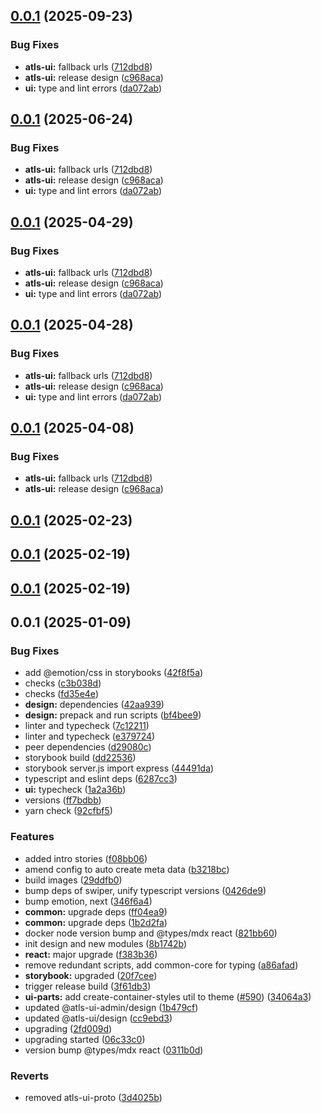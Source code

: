 

## [0.0.1](https://github.com/atls/hyperion/compare/@atls-ui/design@0.0.1...@atls-ui/design@0.0.1) (2025-09-23)


### Bug Fixes


* **atls-ui:** fallback urls ([712dbd8](https://github.com/atls/hyperion/commit/712dbd82e1a5febbe1c39c52a4a3a7bc783fda7e))
* **atls-ui:** release design ([c968aca](https://github.com/atls/hyperion/commit/c968aca1219f604ad910b6f2613dee3dbb6254c6))
* **ui:** type and lint errors ([da072ab](https://github.com/atls/hyperion/commit/da072abf91f465b4a6f0b736e2b26c78a2891d1d))





## [0.0.1](https://github.com/atls/hyperion/compare/@atls-ui/design@0.0.1...@atls-ui/design@0.0.1) (2025-06-24)


### Bug Fixes


* **atls-ui:** fallback urls ([712dbd8](https://github.com/atls/hyperion/commit/712dbd82e1a5febbe1c39c52a4a3a7bc783fda7e))
* **atls-ui:** release design ([c968aca](https://github.com/atls/hyperion/commit/c968aca1219f604ad910b6f2613dee3dbb6254c6))
* **ui:** type and lint errors ([da072ab](https://github.com/atls/hyperion/commit/da072abf91f465b4a6f0b736e2b26c78a2891d1d))





## [0.0.1](https://github.com/atls/hyperion/compare/@atls-ui/design@0.0.1...@atls-ui/design@0.0.1) (2025-04-29)


### Bug Fixes


* **atls-ui:** fallback urls ([712dbd8](https://github.com/atls/hyperion/commit/712dbd82e1a5febbe1c39c52a4a3a7bc783fda7e))
* **atls-ui:** release design ([c968aca](https://github.com/atls/hyperion/commit/c968aca1219f604ad910b6f2613dee3dbb6254c6))
* **ui:** type and lint errors ([da072ab](https://github.com/atls/hyperion/commit/da072abf91f465b4a6f0b736e2b26c78a2891d1d))





## [0.0.1](https://github.com/atls/hyperion/compare/@atls-ui/design@0.0.1...@atls-ui/design@0.0.1) (2025-04-28)


### Bug Fixes


* **atls-ui:** fallback urls ([712dbd8](https://github.com/atls/hyperion/commit/712dbd82e1a5febbe1c39c52a4a3a7bc783fda7e))
* **atls-ui:** release design ([c968aca](https://github.com/atls/hyperion/commit/c968aca1219f604ad910b6f2613dee3dbb6254c6))
* **ui:** type and lint errors ([da072ab](https://github.com/atls/hyperion/commit/da072abf91f465b4a6f0b736e2b26c78a2891d1d))





## [0.0.1](https://github.com/atls/hyperion/compare/@atls-ui/design@0.0.1...@atls-ui/design@0.0.1) (2025-04-08)


### Bug Fixes


* **atls-ui:** fallback urls ([712dbd8](https://github.com/atls/hyperion/commit/712dbd82e1a5febbe1c39c52a4a3a7bc783fda7e))
* **atls-ui:** release design ([c968aca](https://github.com/atls/hyperion/commit/c968aca1219f604ad910b6f2613dee3dbb6254c6))





## [0.0.1](https://github.com/atls/hyperion/compare/@atls-ui/design@0.0.1...@atls-ui/design@0.0.1) (2025-02-23)






## [0.0.1](https://github.com/atls/hyperion/compare/@atls-ui/design@0.0.1...@atls-ui/design@0.0.1) (2025-02-19)






## [0.0.1](https://github.com/atls/hyperion/compare/@atls-ui/design@0.0.1...@atls-ui/design@0.0.1) (2025-02-19)






## 0.0.1 (2025-01-09)


### Bug Fixes


* add @emotion/css in storybooks ([42f8f5a](https://github.com/atls/hyperion/commit/42f8f5a1ae5474203287ba6700376c669d4dd333))
* checks ([c3b038d](https://github.com/atls/hyperion/commit/c3b038da985348c16b3ef82f6486aa4884a34e2d))
* checks ([fd35e4e](https://github.com/atls/hyperion/commit/fd35e4e5ee760fed44fc51d0dfc1d3fffaa27a9c))
* **design:** dependencies ([42aa939](https://github.com/atls/hyperion/commit/42aa939cbaa6c5924181bd34e639f026320fdb4e))
* **design:** prepack and run scripts ([bf4bee9](https://github.com/atls/hyperion/commit/bf4bee912a8cbd78c0b532d9f7504a75bef2a473))
* linter and typecheck ([7c12211](https://github.com/atls/hyperion/commit/7c122114184b40e9a06e6404489b23e0ba3ee5d4))
* linter and typecheck ([e379724](https://github.com/atls/hyperion/commit/e379724b7dbf3c8cba2b0b94647239b0b37c5fb8))
* peer dependencies ([d29080c](https://github.com/atls/hyperion/commit/d29080cb0950b04e65ab7755571e350d3450b4dd))
* storybook build ([dd22536](https://github.com/atls/hyperion/commit/dd22536d1e17c56fc8a3e661f5ddc73c288ac18d))
* storybook server.js import express ([44491da](https://github.com/atls/hyperion/commit/44491da232b935a45bd3594570fe851a8e9c906d))
* typescript and eslint deps ([6287cc3](https://github.com/atls/hyperion/commit/6287cc31ba27cc3cf736c38c851021e21aec6659))
* **ui:** typecheck ([1a2a36b](https://github.com/atls/hyperion/commit/1a2a36b8baeececd0b929dcdb94da3d38ae8ad1e))
* versions ([ff7bdbb](https://github.com/atls/hyperion/commit/ff7bdbb281c9f6e732b06461a0c633c8cc010e46))
* yarn check ([92cfbf5](https://github.com/atls/hyperion/commit/92cfbf59a0ff41d018182b33e3c47d3c28e5a407))

### Features


* added intro stories ([f08bb06](https://github.com/atls/hyperion/commit/f08bb060134d8baf8a078bd40febe572a17161e2))
* amend config to auto create meta data ([b3218bc](https://github.com/atls/hyperion/commit/b3218bc9c0a016c2ac6a7108d8f91e7b0d68eee6))
* build images ([29ddfb0](https://github.com/atls/hyperion/commit/29ddfb0f3076a9494db44b491766083f4e7f3ebf))
* bump deps of swiper, unify typescript versions ([0426de9](https://github.com/atls/hyperion/commit/0426de9e4932495b3fc8c3caef4084af452a1342))
* bump emotion, next ([346f6a4](https://github.com/atls/hyperion/commit/346f6a43978912f3be4b09031933ab2a572907b2))
* **common:** upgrade deps ([ff04ea9](https://github.com/atls/hyperion/commit/ff04ea97e10efa26d27a27c37337e5afc62e47bb))
* **common:** upgrade deps ([1b2d2fa](https://github.com/atls/hyperion/commit/1b2d2fac134ec0c834b9410dcf783d2a80278691))
* docker node version bump and @types/mdx react ([821bb60](https://github.com/atls/hyperion/commit/821bb6085148c80580ee592b738461f6969b2e4b))
* init design and new modules ([8b1742b](https://github.com/atls/hyperion/commit/8b1742b9a543f2567dd1fd141d555a5c412cde52))
* **react:** major upgrade ([f383b36](https://github.com/atls/hyperion/commit/f383b36618f9daa1b137b394de7a55a03bec25b4))
* remove redundant scripts, add common-core for typing ([a86afad](https://github.com/atls/hyperion/commit/a86afada79aabd598bfbeadb0edc41578a13b327))
* **storybook:** upgraded ([20f7cee](https://github.com/atls/hyperion/commit/20f7ceeef213d67d762b33ac0fc3447ffcb8b4d6))
* trigger release build ([3f61db3](https://github.com/atls/hyperion/commit/3f61db343c09eb0621b24e15ea5f8c96ef1055b5))
* **ui-parts:** add create-container-styles util to theme ([#590](https://github.com/atls/hyperion/issues/590)) ([34064a3](https://github.com/atls/hyperion/commit/34064a384192b781fd6d667857f568d4f42228a4))
* updated @atls-ui-admin/design ([1b479cf](https://github.com/atls/hyperion/commit/1b479cfa78d73f2672d1f35a96427737cbaf5f9f))
* updated @atls-ui/design ([cc9ebd3](https://github.com/atls/hyperion/commit/cc9ebd3d48d17fc494137909fbd9b7ed5ea1f4ff))
* upgrading ([2fd009d](https://github.com/atls/hyperion/commit/2fd009d9b9fcf0440e865f48ad8571adda170de6))
* upgrading started ([06c33c0](https://github.com/atls/hyperion/commit/06c33c0ac8f7869b55d3f1e7d476edfa99279e18))
* version bump @types/mdx react ([0311b0d](https://github.com/atls/hyperion/commit/0311b0d19afd9d81adccc129ebe2abb636fd4064))

### Reverts


* removed atls-ui-proto ([3d4025b](https://github.com/atls/hyperion/commit/3d4025bd425f292fbf85e2512e47e1b147613698))


